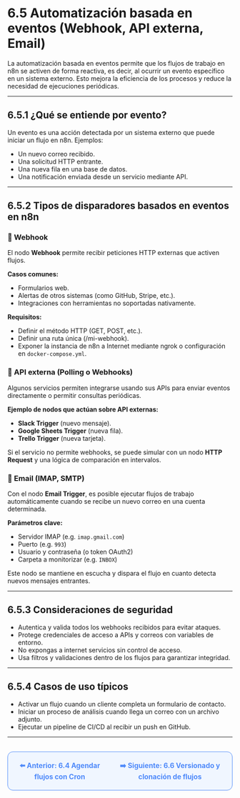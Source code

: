 # 6.5 Automatización basada en eventos (Webhook, API externa, Email)

La automatización basada en eventos permite que los flujos de trabajo en n8n se activen de forma reactiva, es decir, al ocurrir un evento específico en un sistema externo. Esto mejora la eficiencia de los procesos y reduce la necesidad de ejecuciones periódicas.

---

## 6.5.1 ¿Qué se entiende por evento?

Un evento es una acción detectada por un sistema externo que puede iniciar un flujo en n8n. Ejemplos:

- Un nuevo correo recibido.
- Una solicitud HTTP entrante.
- Una nueva fila en una base de datos.
- Una notificación enviada desde un servicio mediante API.

---

## 6.5.2 Tipos de disparadores basados en eventos en n8n

### 🔹 Webhook

El nodo **Webhook** permite recibir peticiones HTTP externas que activen flujos.

**Casos comunes:**

- Formularios web.
- Alertas de otros sistemas (como GitHub, Stripe, etc.).
- Integraciones con herramientas no soportadas nativamente.

**Requisitos:**

- Definir el método HTTP (GET, POST, etc.).
- Definir una ruta única (/mi-webhook).
- Exponer la instancia de n8n a Internet mediante ngrok o configuración en `docker-compose.yml`.

### 🔹 API externa (Polling o Webhooks)

Algunos servicios permiten integrarse usando sus APIs para enviar eventos directamente o permitir consultas periódicas.

**Ejemplo de nodos que actúan sobre API externas:**

- **Slack Trigger** (nuevo mensaje).
- **Google Sheets Trigger** (nueva fila).
- **Trello Trigger** (nueva tarjeta).

Si el servicio no permite webhooks, se puede simular con un nodo **HTTP Request** y una lógica de comparación en intervalos.

### 🔹 Email (IMAP, SMTP)

Con el nodo **Email Trigger**, es posible ejecutar flujos de trabajo automáticamente cuando se recibe un nuevo correo en una cuenta determinada.

**Parámetros clave:**

- Servidor IMAP (e.g. `imap.gmail.com`)
- Puerto (e.g. `993`)
- Usuario y contraseña (o token OAuth2)
- Carpeta a monitorizar (e.g. `INBOX`)

Este nodo se mantiene en escucha y dispara el flujo en cuanto detecta nuevos mensajes entrantes.

---

## 6.5.3 Consideraciones de seguridad

- Autentica y valida todos los webhooks recibidos para evitar ataques.
- Protege credenciales de acceso a APIs y correos con variables de entorno.
- No expongas a internet servicios sin control de acceso.
- Usa filtros y validaciones dentro de los flujos para garantizar integridad.

---

## 6.5.4 Casos de uso típicos

- Activar un flujo cuando un cliente completa un formulario de contacto.
- Iniciar un proceso de análisis cuando llega un correo con un archivo adjunto.
- Ejecutar un pipeline de CI/CD al recibir un push en GitHub.

---

<div align="center" style="border: 1px solid #4F8AFA; border-radius: 12px; padding: 20px; background: #f0f6ff; margin-top: 32px; display: flex; justify-content: center; gap: 32px;">
  <a href="6.4.%20Agendar%20flujos%20con%20Cron.md" style="text-decoration:none; font-weight: bold; color: #4F8AFA; font-size: 1.1em;">⬅️ Anterior: 6.4 Agendar flujos con Cron</a>
  <a href="6.6.%20Versionado%20y%20clonación%20de%20flujos.md" style="text-decoration:none; font-weight: bold; color: #4F8AFA; font-size: 1.1em;">➡️ Siguiente: 6.6 Versionado y clonación de flujos</a>
</div>
